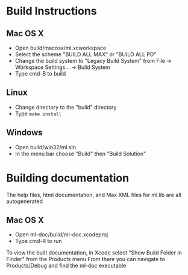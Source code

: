 
# Build Instructions

## Mac OS X
- Open build/macosx/ml.xcworkspace
- Select the scheme "BUILD ALL MAX" or "BUILD ALL PD"
- Change the build system to "Legacy Build System" from File → Workspace Settings... → Build System
- Type cmd-B to build

## Linux
- Change directory to the "build" directory
- Type `make install`

## Windows
- Open build/win32/ml.sln
- In the menu bar choose "Build" then "Build Solution"

# Building documentation

The help files, html documentation, and Max XML files for ml.lib are all autogenerated

## Mac OS X
- Open ml-doc/build/ml-doc.xcodeproj
- Type cmd-R to run

To view the built documentation, in Xcode select "Show Build Folder in Finder" from the Products menu
From there you can navigate to Products/Debug and find the ml-doc executable


